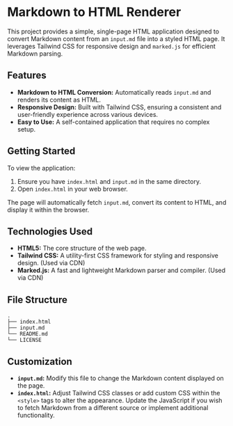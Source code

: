 # Markdown to HTML Renderer

This project provides a simple, single-page HTML application designed to convert Markdown content from an `input.md` file into a styled HTML page. It leverages Tailwind CSS for responsive design and `marked.js` for efficient Markdown parsing.

## Features

*   **Markdown to HTML Conversion:** Automatically reads `input.md` and renders its content as HTML.
*   **Responsive Design:** Built with Tailwind CSS, ensuring a consistent and user-friendly experience across various devices.
*   **Easy to Use:** A self-contained application that requires no complex setup.

## Getting Started

To view the application:

1.  Ensure you have `index.html` and `input.md` in the same directory.
2.  Open `index.html` in your web browser.

The page will automatically fetch `input.md`, convert its content to HTML, and display it within the browser.

## Technologies Used

*   **HTML5:** The core structure of the web page.
*   **Tailwind CSS:** A utility-first CSS framework for styling and responsive design. (Used via CDN)
*   **Marked.js:** A fast and lightweight Markdown parser and compiler. (Used via CDN)

## File Structure

```
.
├── index.html
├── input.md
└── README.md
└── LICENSE
```

## Customization

*   **`input.md`:** Modify this file to change the Markdown content displayed on the page.
*   **`index.html`:** Adjust Tailwind CSS classes or add custom CSS within the `<style>` tags to alter the appearance. Update the JavaScript if you wish to fetch Markdown from a different source or implement additional functionality.
